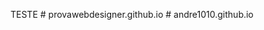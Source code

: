 TESTE
#   p r o v a w e b d e s i g n e r . g i t h u b . i o  
 #   a n d r e 1 0 1 0 . g i t h u b . i o  
 